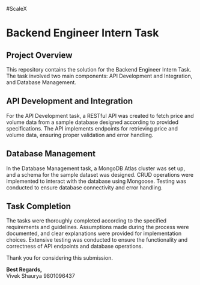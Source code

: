 #ScaleX
# Backend Engineer Intern Task

## Project Overview
This repository contains the solution for the Backend Engineer Intern Task. The task involved two main components: API Development and Integration, and Database Management.

## API Development and Integration
For the API Development task, a RESTful API was created to fetch price and volume data from a sample database designed according to provided specifications. The API implements endpoints for retrieving price and volume data, ensuring proper validation and error handling.

## Database Management
In the Database Management task, a MongoDB Atlas cluster was set up, and a schema for the sample dataset was designed. CRUD operations were implemented to interact with the database using Mongoose. Testing was conducted to ensure database connectivity and error handling.

## Task Completion
The tasks were thoroughly completed according to the specified requirements and guidelines. Assumptions made during the process were documented, and clear explanations were provided for implementation choices. Extensive testing was conducted to ensure the functionality and correctness of API endpoints and database operations.

Thank you for considering this submission.

**Best Regards,**  
Vivek Shaurya
9801096437
